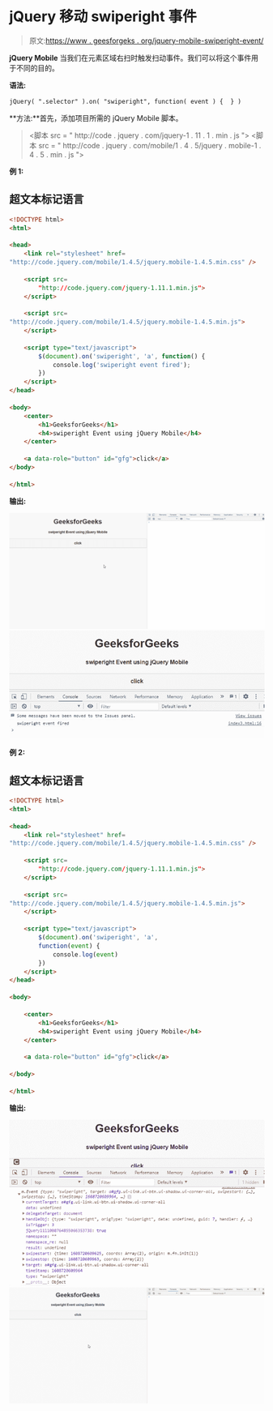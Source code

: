 # jQuery 移动 swiperight 事件

> 原文:[https://www . geesforgeks . org/jquery-mobile-swiperight-event/](https://www.geeksforgeeks.org/jquery-mobile-swiperight-event/)

**jQuery Mobile** 当我们在元素区域右扫时触发扫动事件。我们可以将这个事件用于不同的目的。

**语法:**

```html
jQuery( ".selector" ).on( "swiperight", function( event ) {  } )
```

**方法:**首先，添加项目所需的 jQuery Mobile 脚本。

> <link rel="”stylesheet”" href="”http://code.jquery.com/mobile/1.4.5/jquery.mobile-1.4.5.min.css”">
> <脚本 src = " http://code . jquery . com/jquery-1 . 11 . 1 . min . js "></脚本>
> <脚本 src = " http://code . jquery . com/mobile/1 . 4 . 5/jquery . mobile-1 . 4 . 5 . min . js "></脚本>

**例 1:**

## 超文本标记语言

```html
<!DOCTYPE html>
<html>

<head>
    <link rel="stylesheet" href=
"http://code.jquery.com/mobile/1.4.5/jquery.mobile-1.4.5.min.css" />

    <script src=
        "http://code.jquery.com/jquery-1.11.1.min.js">
    </script>

    <script src=
"http://code.jquery.com/mobile/1.4.5/jquery.mobile-1.4.5.min.js">
    </script>

    <script type="text/javascript">
        $(document).on('swiperight', 'a', function() {
            console.log('swiperight event fired');
        })
    </script>
</head>

<body>
    <center>
        <h1>GeeksforGeeks</h1>
        <h4>swiperight Event using jQuery Mobile</h4>
    </center>

    <a data-role="button" id="gfg">click</a>
</body>

</html>
```

**输出:**

![](img/a356b573c543dd96fcde3d6beaf1ac94.png) ![](img/0de339373ad09e7392cbd226008463c7.png)

**例 2:**

## 超文本标记语言

```html
<!DOCTYPE html>
<html>

<head>
    <link rel="stylesheet" href=
"http://code.jquery.com/mobile/1.4.5/jquery.mobile-1.4.5.min.css" />

    <script src=
        "http://code.jquery.com/jquery-1.11.1.min.js">
    </script>

    <script src=
"http://code.jquery.com/mobile/1.4.5/jquery.mobile-1.4.5.min.js">
    </script>

    <script type="text/javascript">
        $(document).on('swiperight', 'a', 
        function(event) {
            console.log(event)
        })
    </script>
</head>

<body>

    <center>
        <h1>GeeksforGeeks</h1>
        <h4>swiperight Event using jQuery Mobile</h4>
    </center>

    <a data-role="button" id="gfg">click</a>

</body>

</html>
```

**输出:**

![](img/d3e0c3aacdff40335b9fe1882bd90950.png) ![](img/bb296ff0debd5b637b8786936ce990dc.png)